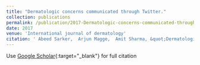 ```yaml
---
title: "Dermatologic concerns communicated through Twitter."
collection: publications
permalink: /publication/2017-Dermatologic-concerns-communicated-through-Twitter
date: 2017
venue: 'International journal of dermatology'
citation: ' Abeed Sarker,  Arjun Magge,  Amit Sharma, &quot;Dermatologic concerns communicated through Twitter..&quot; International journal of dermatology, 2017.'
---
```

Use [Google Scholar](https://scholar.google.com/scholar?q=Dermatologic+concerns+communicated+through+Twitter.){:target="_blank"} for full citation